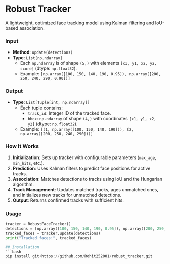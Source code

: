 # Robust Tracker

A lightweight, optimized face tracking model using Kalman filtering and IoU-based association.


### Input
- **Method**: `update(detections)`
- **Type**: `List[np.ndarray]`
  - Each `np.ndarray` is of shape `(5,)` with elements `[x1, y1, x2, y2, score]` (dtype: `np.float32`).
  - Example: `[np.array([100, 150, 140, 190, 0.95]), np.array([200, 250, 240, 290, 0.90])]`

### Output
- **Type**: `List[Tuple[int, np.ndarray]]`
  - Each tuple contains:
    - `track_id`: Integer ID of the tracked face.
    - `bbox`: `np.ndarray` of shape `(4,)` with coordinates `[x1, y1, x2, y2]` (dtype: `np.float32`).
  - Example: `[(1, np.array([100, 150, 140, 190])), (2, np.array([200, 250, 240, 290]))]`

### How It Works
1. **Initialization**: Sets up tracker with configurable parameters (`max_age`, `min_hits`, etc.).
2. **Prediction**: Uses Kalman filters to predict face positions for active tracks.
3. **Association**: Matches detections to tracks using IoU and the Hungarian algorithm.
4. **Track Management**: Updates matched tracks, ages unmatched ones, and initializes new tracks for unmatched detections.
5. **Output**: Returns confirmed tracks with sufficient hits.

### Usage
```python
tracker = RobustFaceTracker()
detections = [np.array([100, 150, 140, 190, 0.95]), np.array([200, 250, 240, 290, 0.90])]
tracked_faces = tracker.update(detections)
print("Tracked faces:", tracked_faces)

## Installation
```bash
pip install git+https://github.com/Rohit252001/robust_tracker.git
